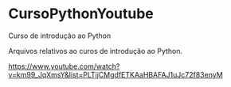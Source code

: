 # CursoPythonYoutube
Curso de introdução ao Python

Arquivos relativos ao curos de introdução ao Python.

https://www.youtube.com/watch?v=km99_JqXmsY&list=PLTjjCMgdfETKAaHBAFAJ1uJc72f83enyM


